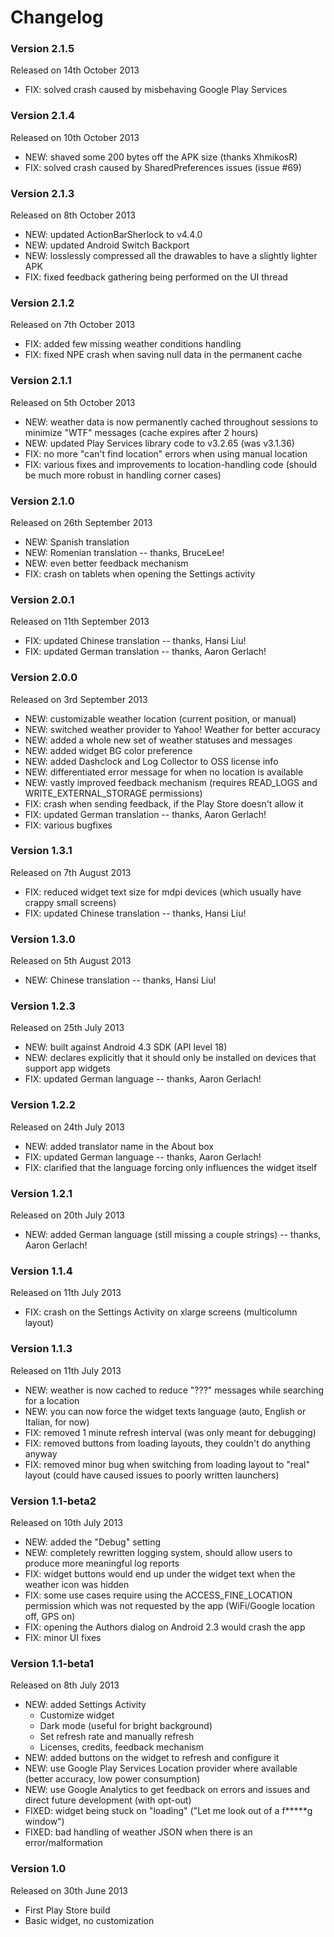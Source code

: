 Changelog
=========

### Version 2.1.5 ###
Released on 14th October 2013

- FIX: solved crash caused by misbehaving Google Play Services

### Version 2.1.4 ###
Released on 10th October 2013

- NEW: shaved some 200 bytes off the APK size (thanks XhmikosR)
- FIX: solved crash caused by SharedPreferences issues (issue #69)

### Version 2.1.3 ###
Released on 8th October 2013

- NEW: updated ActionBarSherlock to v4.4.0
- NEW: updated Android Switch Backport
- NEW: losslessly compressed all the drawables to have a slightly lighter APK
- FIX: fixed feedback gathering being performed on the UI thread

### Version 2.1.2 ###
Released on 7th October 2013

- FIX: added few missing weather conditions handling
- FIX: fixed NPE crash when saving null data in the permanent cache

### Version 2.1.1 ###
Released on 5th October 2013

- NEW: weather data is now permanently cached throughout sessions to minimize "WTF" messages (cache expires after 2 hours)
- NEW: updated Play Services library code to v3.2.65 (was v3.1.36)
- FIX: no more "can't find location" errors when using manual location
- FIX: various fixes and improvements to location-handling code (should be much more robust in handling corner cases)

### Version 2.1.0 ###
Released on 26th September 2013

- NEW: Spanish translation
- NEW: Romenian translation -- thanks, BruceLee!
- NEW: even better feedback mechanism
- FIX: crash on tablets when opening the Settings activity

### Version 2.0.1 ###
Released on 11th September 2013

- FIX: updated Chinese translation -- thanks, Hansi Liu!
- FIX: updated German translation -- thanks, Aaron Gerlach!

### Version 2.0.0 ###
Released on 3rd September 2013

- NEW: customizable weather location (current position, or manual)
- NEW: switched weather provider to Yahoo! Weather for better accuracy
- NEW: added a whole new set of weather statuses and messages
- NEW: added widget BG color preference
- NEW: added Dashclock and Log Collector to OSS license info
- NEW: differentiated error message for when no location is available
- NEW: vastly improved feedback mechanism (requires READ_LOGS and WRITE_EXTERNAL_STORAGE permissions)
- FIX: crash when sending feedback, if the Play Store doesn't allow it
- FIX: updated German translation -- thanks, Aaron Gerlach!
- FIX: various bugfixes

### Version 1.3.1 ###
Released on 7th August 2013

- FIX: reduced widget text size for mdpi devices (which usually have crappy small screens)
- FIX: updated Chinese translation -- thanks, Hansi Liu!

### Version 1.3.0 ###
Released on 5th August 2013

- NEW: Chinese translation -- thanks, Hansi Liu!

### Version 1.2.3 ###
Released on 25th July 2013

- NEW: built against Android 4.3 SDK (API level 18)
- NEW: declares explicitly that it should only be installed on devices that support app widgets
- FIX: updated German language -- thanks, Aaron Gerlach!

### Version 1.2.2 ###
Released on 24th July 2013

- NEW: added translator name in the About box
- FIX: updated German language -- thanks, Aaron Gerlach!
- FIX: clarified that the language forcing only influences the widget itself

### Version 1.2.1 ###
Released on 20th July 2013

- NEW: added German language (still missing a couple strings) -- thanks, Aaron Gerlach!

### Version 1.1.4 ###
Released on 11th July 2013

- FIX: crash on the Settings Activity on xlarge screens (multicolumn layout)

### Version 1.1.3 ###
Released on 11th July 2013

- NEW: weather is now cached to reduce "???" messages while searching for a location
- NEW: you can now force the widget texts language (auto, English or Italian, for now)
- FIX: removed 1 minute refresh interval (was only meant for debugging)
- FIX: removed buttons from loading layouts, they couldn't do anything anyway
- FIX: removed minor bug when switching from loading layout to "real" layout (could have caused issues to poorly written launchers)

### Version 1.1-beta2 ###
Released on 10th July 2013

- NEW: added the "Debug" setting
- NEW: completely rewritten logging system, should allow users to produce more meaningful log reports
- FIX: widget buttons would end up under the widget text when the weather icon was hidden
- FIX: some use cases require using the ACCESS_FINE_LOCATION permission which was not requested by the app (WiFi/Google location off, GPS on)
- FIX: opening the Authors dialog on Android 2.3 would crash the app
- FIX: minor UI fixes

### Version 1.1-beta1 ###
Released on 8th July 2013

- NEW: added Settings Activity
    - Customize widget
    - Dark mode (useful for bright background)
    - Set refresh rate and manually refresh
    - Licenses, credits, feedback mechanism
- NEW: added buttons on the widget to refresh and configure it
- NEW: use Google Play Services Location provider where available (better accuracy, low power consumption)
- NEW: use Google Analytics to get feedback on errors and issues and direct future development (with opt-out)
- FIXED: widget being stuck on "loading" ("Let me look out of a f*****g window")
- FIXED: bad handling of weather JSON when there is an error/malformation

### Version 1.0 ###
Released on 30th June 2013

- First Play Store build
- Basic widget, no customization
